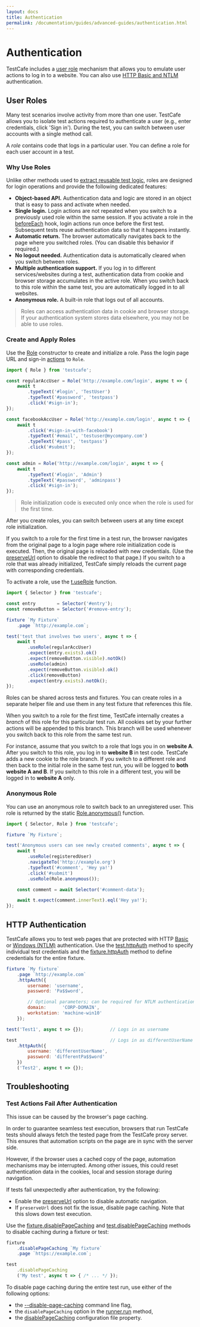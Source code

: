 ```yaml
---
layout: docs
title: Authentication
permalink: /documentation/guides/advanced-guides/authentication.html
---
```

# Authentication

TestCafe includes a [user role](#user-roles) mechanism that allows you to emulate user actions to log in to a website. You can also use [HTTP Basic and NTLM](#http-authentication) authentication.

## User Roles

Many test scenarios involve activity from more than one user. TestCafe allows you to isolate test actions required to authenticate a user (e.g., enter credentials, click 'Sign in'). During the test, you can switch between user accounts with a single method call.

A *role* contains code that logs in a particular user. You can define a role for each user account in a test.

### Why Use Roles

Unlike other methods used to [extract reusable test logic](../../recipes/extract-reusable-test-code/README.md), roles are designed for login operations and provide the following dedicated features:

* **Object-based API.** Authentication data and logic are stored in an object that is easy to pass and activate when needed.
* **Single login.** Login actions are not repeated when you switch to a previously used role within the same session. If you activate a role in the [beforeEach](../basic-guides/test-organization.md#test-hooks) hook, login actions run once before the first test. Subsequent tests reuse authentication data so that it happens instantly.
* **Automatic return.** The browser automatically navigates back to the page where you switched roles. (You can disable this behavior if required.)
* **No logout needed.** Authentication data is automatically cleared when you switch between roles.
* **Multiple authentication support.** If you log in to different services/websites during a test, authentication data from cookie and browser storage accumulates in the active role. When you switch back to this role within the same test, you are automatically logged in to all websites.
* **Anonymous role.** A built-in role that logs out of all accounts.

> Roles can access authentication data in cookie and browser storage. If your authentication system stores data elsewhere, you may not be able to use roles.

### Create and Apply Roles

Use the [Role](../../reference/test-api/role/costructor.md) constructor to create and initialize a role. Pass the login page URL and sign-in [actions](../basic-guides/interact-with-the-page.md) to `Role`.

```js
import { Role } from 'testcafe';

const regularAccUser = Role('http://example.com/login', async t => {
    await t
        .typeText('#login', 'TestUser')
        .typeText('#password', 'testpass')
        .click('#sign-in');
});

const facebookAccUser = Role('http://example.com/login', async t => {
    await t
        .click('#sign-in-with-facebook')
        .typeText('#email', 'testuser@mycompany.com')
        .typeText('#pass', 'testpass')
        .click('#submit');
});

const admin = Role('http://example.com/login', async t => {
    await t
        .typeText('#login', 'Admin')
        .typeText('#password', 'adminpass')
        .click('#sign-in');
});
```

> Role initialization code is executed only once when the role is used for the first time.

After you create roles, you can switch between users at any time except role initialization.

If you switch to a role for the first time in a test run, the browser navigates from the original page to a login page where role initialization code is executed. Then, the original page is reloaded with new credentials. (Use the [preserveUrl](../../reference/test-api/role/constructor.md#optionspreserveurl) option to disable the redirect to that page.) If you switch to a role that was already initialized, TestCafe simply reloads the current page with corresponding credentials.

To activate a role, use the [t.useRole](../../reference/test-api/testcontroller/userole.md) function.

```js
import { Selector } from 'testcafe';

const entry        = Selector('#entry');
const removeButton = Selector('#remove-entry');

fixture `My Fixture`
    .page `http://example.com`;

test('test that involves two users', async t => {
    await t
        .useRole(regularAccUser)
        .expect(entry.exists).ok()
        .expect(removeButton.visible).notOk()
        .useRole(admin)
        .expect(removeButton.visible).ok()
        .click(removeButton)
        .expect(entry.exists).notOk();
});
```

Roles can be shared across tests and fixtures. You can create roles in a separate helper file and use them in any test fixture that references this file.

When you switch to a role for the first time, TestCafe internally creates a *branch* of this role for this particular test run. All cookies set by your further actions will be appended to this branch. This branch will be used whenever you switch back to this role from the same test run.

For instance, assume that you switch to a role that logs you in on **website A**. After you switch to this role, you log in to **website B** in test code. TestCafe adds a new cookie to the role branch. If you switch to a different role and then back to the initial role in the same test run, you will be logged to **both website A and B**. If you switch to this role in a different test, you will be logged in to **website A** only.

### Anonymous Role

You can use an anonymous role to switch back to an unregistered user. This role is returned by the static [Role.anonymous()](../../reference/test-api/role/anonymous.md) function.

```js
import { Selector, Role } from 'testcafe';

fixture `My Fixture`;

test('Anonymous users can see newly created comments', async t => {
    await t
        .useRole(registeredUser)
        .navigateTo('http://example.org')
        .typeText('#comment', 'Hey ya!')
        .click('#submit')
        .useRole(Role.anonymous());

    const comment = await Selector('#comment-data');

    await t.expect(comment.innerText).eql('Hey ya!');
});
```

## HTTP Authentication

TestCafe allows you to test web pages that are protected with HTTP [Basic](https://en.wikipedia.org/wiki/Basic_access_authentication) or [Windows (NTLM)](https://en.wikipedia.org/wiki/Integrated_Windows_Authentication) authentication. Use the [test.httpAuth](../../reference/test-api/test/httpauth.md) method to specify individual test credentials and the [fixture.httpAuth](../../reference/test-api/fixture/httpauth.md) method to define credentials for the entire fixture.

```js
fixture `My fixture`
    .page `http://example.com`
    .httpAuth({
        username: 'username',
        password: 'Pa$$word',

        // Optional parameters; can be required for NTLM authentication.
        domain:      'CORP-DOMAIN',
        workstation: 'machine-win10'
    });

test('Test1', async t => {});          // Logs in as username

test                                   // Logs in as differentUserName
    .httpAuth({
        username: 'differentUserName',
        password: 'differentPa$$word'
    })
    ('Test2', async t => {});
```

## Troubleshooting

### Test Actions Fail After Authentication

This issue can be caused by the browser's page caching.

In order to guarantee seamless test execution, browsers that run TestCafe tests should always fetch the tested page from the TestCafe proxy server. This ensures that automation scripts on the page are in sync with the server side.

However, if the browser uses a cached copy of the page, automation mechanisms may be interrupted. Among other issues, this could reset authentication data in the cookies, local and session storage during navigation.

If tests fail unexpectedly after authentication, try the following:

* Enable the [preserveUrl](../../reference/test-api/role/constructor.md#optionspreserveurl) option to disable automatic navigation.
* If `preserveUrl` does not fix the issue, disable page caching. Note that this slows down test execution.

Use the [fixture.disablePageCaching](../../reference/test-api/fixture/disablepagecaching.md) and [test.disablePageCaching](../../reference/test-api/test/disablepagecaching.md) methods to disable caching during a fixture or test:

```js
fixture
    .disablePageCaching `My fixture`
    .page `https://example.com`;
```

```js
test
    .disablePageCaching
    ('My test', async t => { /* ... */ });
```

To disable page caching during the entire test run, use either of the following options:

* the [--disable-page-caching](../../reference/command-line-interface.md#--disable-page-caching) command line flag,
* the `disablePageCaching` option in the [runner.run](../../reference/api/runner/run.md) method,
* the [disablePageCaching](../../reference/configuration-file.md#disablepagecaching) configuration file property.
